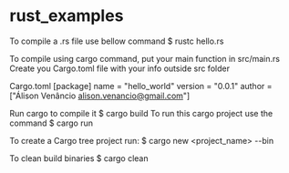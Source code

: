# rust_examples

To compile a .rs file use bellow command
$ rustc hello.rs

To compile using cargo command, put your main function in src/main.rs
Create you Cargo.toml file with your info outside src folder

Cargo.toml 
 [package]
 name = "hello_world"
 version = "0.0.1"
 author = ["Álison Venâncio <alison.venancio@gmail.com>"]

Run cargo to compile it
$ cargo build
To run this cargo project use the command
$ cargo run

To create a Cargo tree project run:
$ cargo new <project_name> --bin

To clean build binaries
$ cargo clean